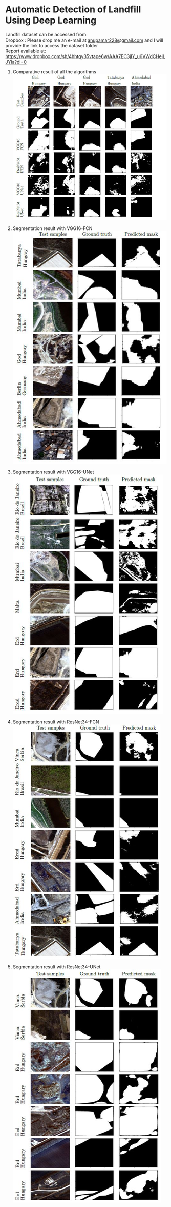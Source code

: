 # Automatic Detection of Landfill Using Deep Learning

Landfill dataset can be accessed from:\
Dropbox : Please drop me an e-mail at anupamar228@gmail.com and I will provide the link to access the dataset folder \
Report available at: https://www.dropbox.com/sh/4hhtqy35vtape6w/AAA7EC3jIY_u6VWdCHeiLJYla?dl=0

1. Comparative result of all the algorithms
![ComparativeResult](https://github.com/AnupamaRajkumar/LandfillDetection_SemanticSegmentation/blob/main/Results/SegmentationResults1.JPG)

2. Segmentation result with VGG16-FCN\
![VGG16FCN](https://github.com/AnupamaRajkumar/LandfillDetection_SemanticSegmentation/blob/main/Results/SegmentationResults_VGG16FCN.JPG)

3. Segmentation result with VGG16-UNet\
![VGG16FCN](https://github.com/AnupamaRajkumar/LandfillDetection_SemanticSegmentation/blob/main/Results/SegmentationResults_VGG16UNet.JPG) 

4. Segmentation result with ResNet34-FCN\
![ResNet34FCN](https://github.com/AnupamaRajkumar/LandfillDetection_SemanticSegmentation/blob/main/Results/SegmentationResults_ResNet34FCN.JPG)

5. Segmentation result with ResNet34-UNet\
![ResNet34FCN](https://github.com/AnupamaRajkumar/LandfillDetection_SemanticSegmentation/blob/main/Results/SegmentationResults_ResNet34UNet.JPG)
